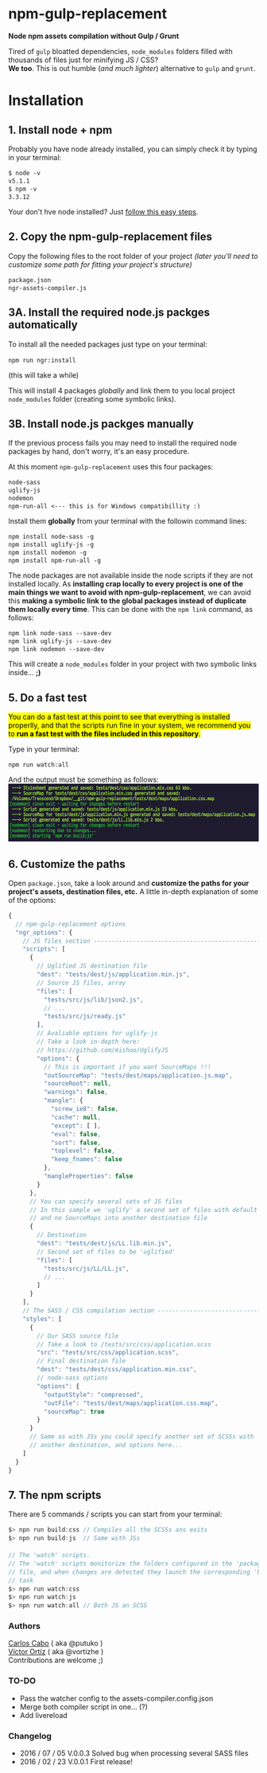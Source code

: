 # npm-gulp-replacement
**Node npm assets compilation without Gulp / Grunt**

Tired of `gulp` bloatted dependencies, `node_modules` folders filled with thousands of files just for minifying JS / CSS?  
**We too**. This is out humble (_and much lighter_) alternative to `gulp` and `grunt`.

# Installation

## 1. Install node + npm
Probably you have node already installed, you can simply check it by typing in your terminal:
````
$ node -v
v5.1.1
$ npm -v
3.3.12
````
Your don't hve node installed? Just [follow this easy steps](https://nodejs.org/en/download/).

## 2. Copy the npm-gulp-replacement files
Copy the following files to the root folder of your project _(later you'll need to customize some path for fitting your project's structure)_
````
package.json
ngr-assets-compiler.js
````

## 3A. Install the required node.js packges automatically
To install all the needed packages just type on your terminal:

`npm run ngr:install`

(this will take a while)

This will install 4 packages _globally_ and link them to you local project `node_modules` folder (creating some symbolic links).

## 3B. Install node.js packges manually
If the previous process fails you may need to install the required node packages by hand, don't worry, it's an easy procedure.

At this moment `npm-gulp-replacement` uses this four packages:
````
node-sass
uglify-js
nodemon
npm-run-all <--- this is for Windows compatibillity :)
````

Install them **globally** from your terminal with the followin command lines:
````
npm install node-sass -g
npm install uglify-js -g
npm install nodemon -g
npm install npm-run-all -g
````

The node packages are not available inside the node scripts if they are not installed locally. As **installing crap locally to every project is one of the main things we want to avoid with npm-gulp-replacement**, we can avoid this **making a symbolic link to the global packages instead of duplicate them locally every time**. This can be done with the `npm link` command, as follows:
````
npm link node-sass --save-dev
npm link uglify-js --save-dev
npm link nodemon --save-dev
````
This will create a `node_modules` folder in your project with two symbolic links inside... **;)**

## 5. Do a fast test
<mark>You can do a fast test at this point to see that everything is installed properlly, and that the scripts run fine in your system, we recommend you to **run a fast test with the files included in this repository**.</mark>

Type in your terminal:
````
npm run watch:all
````

And the output must be something as follows:
![Sample output screenshot](https://raw.githubusercontent.com/carloscabo/npm-gulp-replacement/master/sample-output-screenshot.png)

## 6. Customize the paths
Open `package.json`, take a look around and **customize the paths for your project's assets, destination files, etc.** A little in-depth explanation of some of the options:
````javascript
{
  // npm-gulp-replacement options
  "ngr_options": {
    // JS files section --------------------------------------------------------
    "scripts": [
      {
        // Uglified JS destination file
        "dest": "tests/dest/js/application.min.js",
        // Source JS files, array
        "files": [
          "tests/src/js/lib/json2.js",
          // ...
          "tests/src/js/ready.js"
        ],
        // Avaliable options for uglify-js
        // Take a look in-depth here:
        // https://github.com/mishoo/UglifyJS
        "options": {
          // This is important if you want SourceMaps !!!
          "outSourceMap": "tests/dest/maps/application.js.map",
          "sourceRoot": null,
          "warnings": false,
          "mangle": {
            "screw_ie8": false,
            "cache": null,
            "except": [ ],
            "eval": false,
            "sort": false,
            "toplevel": false,
            "keep_fnames": false
          },
          "mangleProperties": false
        }
      },
      // You can specify several sets of JS files
      // In this sample we 'uglify' a second set of files with default settings
      // and no SourceMaps into another destination file
      {
        // Destination
        "dest": "tests/dest/js/LL.lib.min.js",
        // Second set of files to be 'uglified'
        "files": [
          "tests/src/js/LL/LL.js",
          // ...
        ]
      }
    ],
    // The SASS / CSS compilation section --------------------------------------
    "styles": [
      {
        // Our SASS source file
        // Take a look to /tests/src/css/application.scss
        "src": "tests/src/css/application.scss",
        // Final destination file
        "dest": "tests/dest/css/application.min.css",
        // node-sass options
        "options": {
          "outputStyle": "compressed",
          "outFile": "tests/dest/maps/application.css.map",
          "sourceMap": true
        }
      }
      // Same as with JSs you could specify another set of SCSSs with
      // another destination, and options here...
    ]
  }
}
````

## 7. The npm scripts
There are 5 commands / scripts you can start from your terminal:
````javascript
$> npn run build:css // Compiles all the SCSSs ans exits
$> npn run build:js  // Same with JSs

// The 'watch' scripts.
// The 'watch' scripts monitorize the folders configured in the 'package.json'
// file, and when changes are detected they launch the corresponding 'build'
// task
$> npn run watch:css
$> npn run watch:js
$> npn run watch:all // Both JS an SCSS
````

### Authors
[Carlos Cabo](https://github.com/carloscabo) ( aka @putuko )  
[Víctor Ortíz](https://github.com/vortizhe) ( aka @vortizhe )  
Contributions are welcome ;)

### TO-DO
- Pass the watcher config to the assets-compiler.config.json
- Merge both compiler script in one... (?)
- Add livereload

### Changelog
- 2016 / 07 / 05 V.0.0.3 Solved bug when processing several SASS files
- 2016 / 02 / 23 V.0.0.1 First release!
